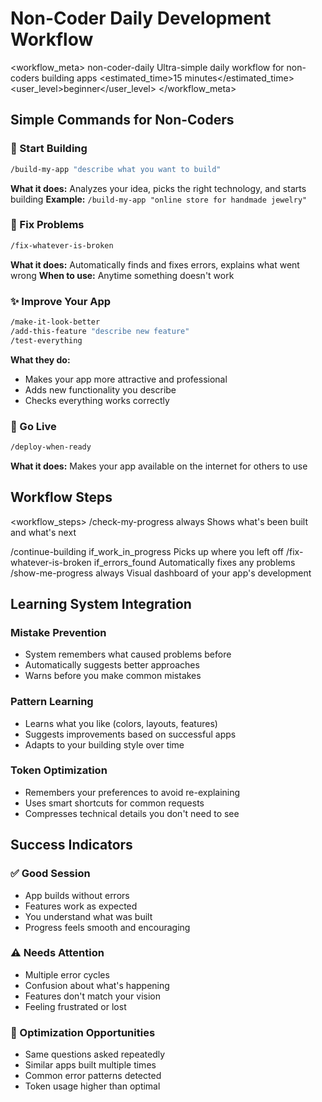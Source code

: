 # Non-Coder Daily Development Workflow

<workflow_meta>
  <name>non-coder-daily</name>
  <description>Ultra-simple daily workflow for non-coders building apps</description>
  <estimated_time>15 minutes</estimated_time>
  <user_level>beginner</user_level>
</workflow_meta>

## Simple Commands for Non-Coders

### 🚀 Start Building
```bash
/build-my-app "describe what you want to build"
```
**What it does:** Analyzes your idea, picks the right technology, and starts building
**Example:** `/build-my-app "online store for handmade jewelry"`

### 🔧 Fix Problems  
```bash
/fix-whatever-is-broken
```
**What it does:** Automatically finds and fixes errors, explains what went wrong
**When to use:** Anytime something doesn't work

### ✨ Improve Your App
```bash
/make-it-look-better
/add-this-feature "describe new feature"
/test-everything
```
**What they do:** 
- Makes your app more attractive and professional
- Adds new functionality you describe
- Checks everything works correctly

### 🚀 Go Live
```bash
/deploy-when-ready
```
**What it does:** Makes your app available on the internet for others to use

## Workflow Steps

<workflow_steps>
  <step number="1">
    <command>/check-my-progress</command>
    <condition>always</condition>
    <explanation>Shows what's been built and what's next</explanation>
  </step>
  
  <step number="2">
    <command>/continue-building</command>  
    <condition>if_work_in_progress</condition>
    <explanation>Picks up where you left off</explanation>
  </step>
  
  <step number="3">
    <command>/fix-whatever-is-broken</command>
    <condition>if_errors_found</condition>
    <explanation>Automatically fixes any problems</explanation>
  </step>
  
  <step number="4">
    <command>/show-me-progress</command>
    <condition>always</condition>
    <explanation>Visual dashboard of your app's development</explanation>
  </step>
</workflow_steps>

## Learning System Integration

### Mistake Prevention
- System remembers what caused problems before
- Automatically suggests better approaches
- Warns before you make common mistakes

### Pattern Learning
- Learns what you like (colors, layouts, features)
- Suggests improvements based on successful apps
- Adapts to your building style over time

### Token Optimization
- Remembers your preferences to avoid re-explaining
- Uses smart shortcuts for common requests
- Compresses technical details you don't need to see

## Success Indicators

### ✅ Good Session
- App builds without errors
- Features work as expected  
- You understand what was built
- Progress feels smooth and encouraging

### ⚠️ Needs Attention
- Multiple error cycles
- Confusion about what's happening
- Features don't match your vision
- Feeling frustrated or lost

### 🎯 Optimization Opportunities
- Same questions asked repeatedly
- Similar apps built multiple times
- Common error patterns detected
- Token usage higher than optimal